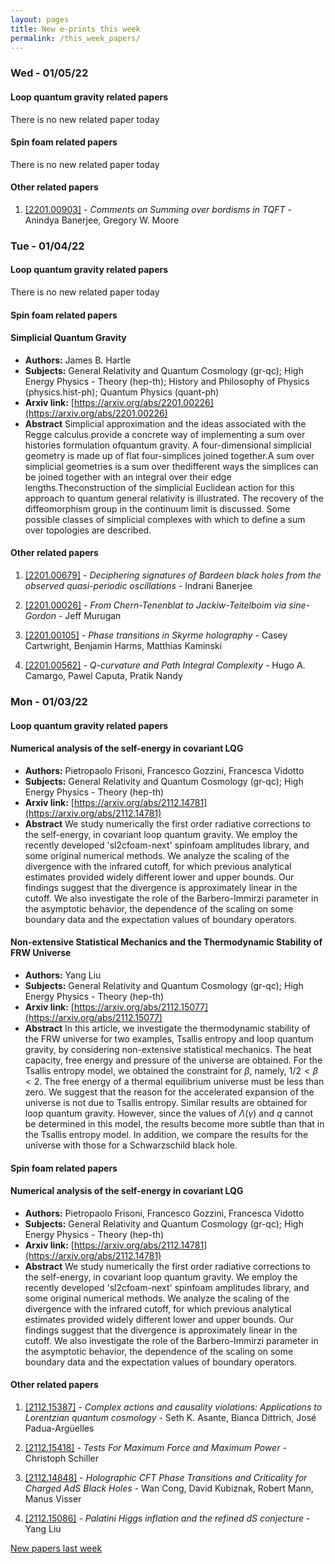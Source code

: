 ```yaml
---
layout: pages
title: New e-prints this week
permalink: /this_week_papers/
---
```




### Wed - 01/05/22

#### Loop quantum gravity related papers

There is no new related paper today 

#### Spin foam related papers

There is no new related paper today 



#### Other related papers

1. [[2201.00903]](https://arxiv.org/abs/2201.00903) - *Comments on Summing over bordisms in TQFT* - Anindya Banerjee, Gregory W. Moore



### Tue - 01/04/22

#### Loop quantum gravity related papers

There is no new related paper today 

#### Spin foam related papers

#### **Simplicial Quantum Gravity**
 - **Authors:** James B. Hartle
 - **Subjects:** General Relativity and Quantum Cosmology (gr-qc); High Energy Physics - Theory (hep-th); History and Philosophy of Physics (physics.hist-ph); Quantum Physics (quant-ph)
 - **Arxiv link:** [https://arxiv.org/abs/2201.00226](https://arxiv.org/abs/2201.00226)
 - **Abstract**
 Simplicial approximation and the ideas associated with the Regge calculus.provide a concrete way of implementing a sum over histories formulation ofquantum gravity. A four-dimensional simplicial geometry is made up of flat four-simplices joined together.A sum over simplicial geometries is a sum over thedifferent ways the simplices can be joined together with an integral over their edge lengths.Theconstruction of the simplicial Euclidean action for this approach to quantum general relativity is illustrated. The recovery of the diffeomorphism group in the continuum limit is discussed. Some possible classes of simplicial complexes with which to define a sum over topologies are described. 



#### Other related papers

1. [[2201.00679]](https://arxiv.org/abs/2201.00679) - *Deciphering signatures of Bardeen black holes from the observed  quasi-periodic oscillations* - Indrani Banerjee

1. [[2201.00026]](https://arxiv.org/abs/2201.00026) - *From Chern-Tenenblat to Jackiw-Teitelboim via sine-Gordon* - Jeff Murugan

1. [[2201.00105]](https://arxiv.org/abs/2201.00105) - *Phase transitions in Skyrme holography* - Casey Cartwright, Benjamin Harms, Matthias Kaminski

1. [[2201.00562]](https://arxiv.org/abs/2201.00562) - *Q-curvature and Path Integral Complexity* - Hugo A. Camargo, Pawel Caputa, Pratik Nandy



### Mon - 01/03/22

#### Loop quantum gravity related papers

#### **Numerical analysis of the self-energy in covariant LQG**
 - **Authors:** Pietropaolo Frisoni, Francesco Gozzini, Francesca Vidotto
 - **Subjects:** General Relativity and Quantum Cosmology (gr-qc); High Energy Physics - Theory (hep-th)
 - **Arxiv link:** [https://arxiv.org/abs/2112.14781](https://arxiv.org/abs/2112.14781)
 - **Abstract**
 We study numerically the first order radiative corrections to the self-energy, in covariant loop quantum gravity. We employ the recently developed 'sl2cfoam-next' spinfoam amplitudes library, and some original numerical methods. We analyze the scaling of the divergence with the infrared cutoff, for which previous analytical estimates provided widely different lower and upper bounds. Our findings suggest that the divergence is approximately linear in the cutoff. We also investigate the role of the Barbero-Immirzi parameter in the asymptotic behavior, the dependence of the scaling on some boundary data and the expectation values of boundary operators. 

#### **Non-extensive Statistical Mechanics and the Thermodynamic Stability of  FRW Universe**
 - **Authors:** Yang Liu
 - **Subjects:** General Relativity and Quantum Cosmology (gr-qc); High Energy Physics - Theory (hep-th)
 - **Arxiv link:** [https://arxiv.org/abs/2112.15077](https://arxiv.org/abs/2112.15077)
 - **Abstract**
 In this article, we investigate the thermodynamic stability of the FRW universe for two examples, Tsallis entropy and loop quantum gravity, by considering non-extensive statistical mechanics. The heat capacity, free energy and pressure of the universe are obtained. For the Tsallis entropy model, we obtained the constraint for $\beta$, namely, $1/2 < \beta < 2$. The free energy of a thermal equilibrium universe must be less than zero. We suggest that the reason for the accelerated expansion of the universe is not due to Tsallis entropy. Similar results are obtained for loop quantum gravity. However, since the values of $\Lambda(\gamma)$ and $q$ cannot be determined in this model, the results become more subtle than that in the Tsallis entropy model. In addition, we compare the results for the universe with those for a Schwarzschild black hole. 

#### Spin foam related papers

#### **Numerical analysis of the self-energy in covariant LQG**
 - **Authors:** Pietropaolo Frisoni, Francesco Gozzini, Francesca Vidotto
 - **Subjects:** General Relativity and Quantum Cosmology (gr-qc); High Energy Physics - Theory (hep-th)
 - **Arxiv link:** [https://arxiv.org/abs/2112.14781](https://arxiv.org/abs/2112.14781)
 - **Abstract**
 We study numerically the first order radiative corrections to the self-energy, in covariant loop quantum gravity. We employ the recently developed 'sl2cfoam-next' spinfoam amplitudes library, and some original numerical methods. We analyze the scaling of the divergence with the infrared cutoff, for which previous analytical estimates provided widely different lower and upper bounds. Our findings suggest that the divergence is approximately linear in the cutoff. We also investigate the role of the Barbero-Immirzi parameter in the asymptotic behavior, the dependence of the scaling on some boundary data and the expectation values of boundary operators. 



#### Other related papers

1. [[2112.15387]](https://arxiv.org/abs/2112.15387) - *Complex actions and causality violations: Applications to Lorentzian  quantum cosmology* - Seth K. Asante, Bianca Dittrich, José Padua-Argüelles

1. [[2112.15418]](https://arxiv.org/abs/2112.15418) - *Tests For Maximum Force and Maximum Power* - Christoph Schiller

1. [[2112.14848]](https://arxiv.org/abs/2112.14848) - *Holographic CFT Phase Transitions and Criticality for Charged AdS Black  Holes* - Wan Cong, David Kubiznak, Robert Mann, Manus Visser

1. [[2112.15086]](https://arxiv.org/abs/2112.15086) - *Palatini Higgs inflation and the refined dS conjecture* - Yang Liu






[New papers last week]({{site.url}}/archived/weekly/pre-print/2022/01/03/archived_weekly_papers.html)